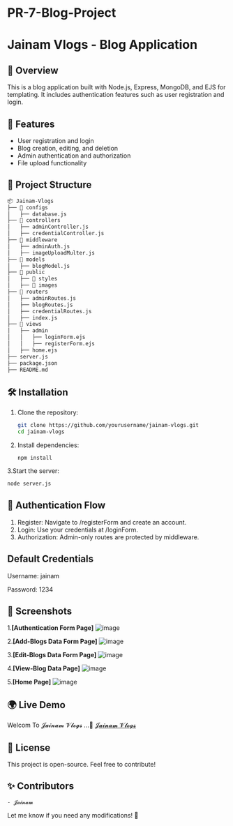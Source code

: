# PR-7-Blog-Project

# Jainam Vlogs - Blog Application

## 📌 Overview
This is a blog application built with Node.js, Express, MongoDB, and EJS for templating. It includes authentication features such as user registration and login.

## 🚀 Features
- User registration and login
- Blog creation, editing, and deletion
- Admin authentication and authorization
- File upload functionality

## 📂 Project Structure

```sh
📦 Jainam-Vlogs
├── 📂 configs
│   ├── database.js
├── 📂 controllers
│   ├── adminController.js
│   ├── credentialController.js
├── 📂 middleware
│   ├── adminAuth.js
│   ├── imageUploadMulter.js
├── 📂 models
│   ├── blogModel.js
├── 📂 public
│   ├── 📂 styles
│   ├── 📂 images
├── 📂 routers
│   ├── adminRoutes.js
│   ├── blogRoutes.js
│   ├── credentialRoutes.js
│   ├── index.js
├── 📂 views
│   ├── admin
│   │   ├── loginForm.ejs
│   │   ├── registerForm.ejs
│   ├── home.ejs
├── server.js
├── package.json
├── README.md

```


## 🛠️ Installation
1. Clone the repository:
   ```bash
   git clone https://github.com/yourusername/jainam-vlogs.git
   cd jainam-vlogs
2. Install dependencies:
   ```base
   npm install
3.Start the server:
   ```bash
   node server.js
   ```

## 🔑 Authentication Flow

1. Register: Navigate to /registerForm and create an account.
2. Login: Use your credentials at /loginForm.
3. Authorization: Admin-only routes are protected by middleware.

## Default Credentials

Username: jainam

Password: 1234

## 📸 Screenshots

1.**[Authentication Form Page]**  ![image](https://github.com/user-attachments/assets/a9422b85-d96c-45e4-af42-363e72d0b7b9) <!-- Add screenshots in a 'screenshots' folder -->

2.**[Add-Blogs Data Form Page]**  ![image](https://github.com/user-attachments/assets/636dacbf-4ed4-4f81-8ec4-8bfde39ef8df) <!-- Add screenshots in a 'screenshots' folder -->

3.**[Edit-Blogs Data Form Page]**  ![image](https://github.com/user-attachments/assets/6734a5bb-ae20-4bb0-96e7-f7af48d2f135) <!-- Add screenshots in a 'screenshots' folder -->

4.**[View-Blog Data Page]**  ![image](https://github.com/user-attachments/assets/1d959f8d-2de6-44cf-83ee-e55f240ec460) <!-- Add screenshots in a 'screenshots' folder -->

5.**[Home Page]**  ![image](https://github.com/user-attachments/assets/660b85d9-b130-4c80-a65d-8584bf97278b) <!-- Add screenshots in a 'screenshots' folder -->

## 🌍 Live Demo

Welcom To 𝓙𝓪𝓲𝓷𝓪𝓶 𝓥𝓵𝓸𝓰𝓼 ...🚀 [𝓙𝓪𝓲𝓷𝓪𝓶 𝓥𝓵𝓸𝓰𝓼](https://pr-7-blog-project-5ife.onrender.com) <!-- Replace with actual hosted link -->

## 📜 License

This project is open-source. Feel free to contribute!

## ✨ **Contributors**
    - 𝓙𝓪𝓲𝓷𝓪𝓶 

Let me know if you need any modifications! 🚀
